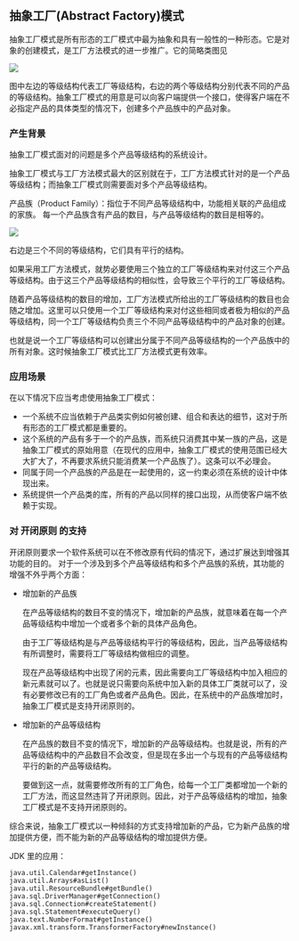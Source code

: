 ## 抽象工厂(Abstract Factory)模式 ##

抽象工厂模式是所有形态的工厂模式中最为抽象和具有一般性的一种形态。它是对象的创建模式，是工厂方法模式的进一步推广。它的简略类图见 

![](http://imgsrc.baidu.com/forum/w%3D580/sign=4df6b7010ef79052ef1f47363cf3d738/ddb0c4198618367ab7e6bbcf29738bd4b21ce593.jpg)

图中左边的等级结构代表工厂等级结构，右边的两个等级结构分别代表不同的产品的等级结构。抽象工厂模式的用意是可以向客户端提供一个接口，使得客户端在不必指定产品的具体类型的情况下，创建多个产品族中的产品对象。


### 产生背景

抽象工厂模式面对的问题是多个产品等级结构的系统设计。

抽象工厂模式与工厂方法模式最大的区别就在于，工厂方法模式针对的是一个产品等级结构；而抽象工厂模式则需要面对多个产品等级结构。

产品族（Product Family）：指位于不同产品等级结构中，功能相关联的产品组成的家族。
每一个产品族含有产品的数目，与产品等级结构的数目是相等的。

![](http://imgsrc.baidu.com/forum/w%3D580/sign=d780a0f886cb39dbc1c0675ee01609a7/f163ed58ccbf6c818a4ee8fabb3eb13532fa408c.jpg)

右边是三个不同的等级结构，它们具有平行的结构。

如果采用工厂方法模式，就势必要使用三个独立的工厂等级结构来对付这三个产品等级结构。由于这三个产品等级结构的相似性，会导致三个平行的工厂等级结构。

随着产品等级结构的数目的增加，工厂方法模式所给出的工厂等级结构的数目也会随之增加。这里可以只使用一个工厂等级结构来对付这些相同或者极为相似的产品等级结构，同一个工厂等级结构负责三个不同产品等级结构中的产品对象的创建。

也就是说一个工厂等级结构可以创建出分属于不同产品等级结构的一个产品族中的所有对象。这时候抽象工厂模式比工厂方法模式更有效率。


### 应用场景

在以下情况下应当考虑使用抽象工厂模式：

* 一个系统不应当依赖于产品类实例如何被创建、组合和表达的细节，这对于所有形态的工厂模式都是重要的。
* 这个系统的产品有多于一个的产品族，而系统只消费其中某一族的产品，这是抽象工厂模式的原始用意（在现代的应用中，抽象工厂模式的使用范围已经大大扩大了，不再要求系统只能消费某一个产品族了）。这条可以不必理会。
* 同属于同一个产品族的产品是在一起使用的，这一约束必须在系统的设计中体现出来。
* 系统提供一个产品类的库，所有的产品以同样的接口出现，从而使客户端不依赖于实现。


### 对 开闭原则 的支持

开闭原则要求一个软件系统可以在不修改原有代码的情况下，通过扩展达到增强其功能的目的。
对于一个涉及到多个产品等级结构和多个产品族的系统，其功能的增强不外乎两个方面：

* 增加新的产品族

	在产品等级结构的数目不变的情况下，增加新的产品族，就意味着在每一个产品等级结构中增加一个或者多个新的具体产品角色。

	由于工厂等级结构是与产品等级结构平行的等级结构，因此，当产品等级结构有所调整时，需要将工厂等级结构做相应的调整。

	现在产品等级结构中出现了闲的元素，因此需要向工厂等级结构中加入相应的新元素就可以了。也就是说只需要向系统中加入新的具体工厂类就可以了，没有必要修改已有的工厂角色或者产品角色。因此，在系统中的产品族增加时，抽象工厂模式是支持开闭原则的。

* 增加新的产品等级结构

	在产品族的数目不变的情况下，增加新的产品等级结构。也就是说，所有的产品等级结构中的产品数目不会改变，但是现在多出一个与现有的产品等级结构平行的新的产品等级结构。

	要做到这一点，就需要修改所有的工厂角色，给每一个工厂类都增加一个新的工厂方法，而这显然违背了开闭原则。因此，对于产品等级结构的增加，抽象工厂模式是不支持开闭原则的。

综合来说，抽象工厂模式以一种倾斜的方式支持增加新的产品，它为新产品族的增加提供方便，而不能为新的产品等级结构的增加提供方便。


JDK 里的应用：

	java.util.Calendar#getInstance()
	java.util.Arrays#asList()
	java.util.ResourceBundle#getBundle()
	java.sql.DriverManager#getConnection()
	java.sql.Connection#createStatement()
	java.sql.Statement#executeQuery()
	java.text.NumberFormat#getInstance()
	javax.xml.transform.TransformerFactory#newInstance()
